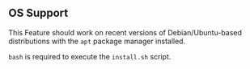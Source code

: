

## OS Support

This Feature should work on recent versions of Debian/Ubuntu-based distributions with the `apt` package manager installed.

`bash` is required to execute the `install.sh` script.
